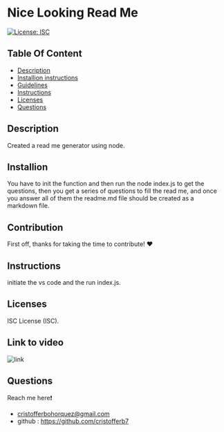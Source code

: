 # Nice Looking Read Me 
  [![License: ISC](https://img.shields.io/badge/License-ISC-blue.svg)](https://opensource.org/licenses/ISC)  

  ## Table Of Content
  - [Description](#description)
  - [Installion instructions](#installion)
  - [Guidelines](#contribution)
  - [Instructions](#instructions)
  - [Licenses](#licenses)
  - [Questions](#questions)
  
  
  ## Description 
  Created a read me generator using node. 

  ## Installion 
  You have to init the function and then run the node index.js to get the questions, then you get a series of questions to fill the read me, and once you answer all of them the readme.md file should be created as a markdown file. 

  ## Contribution 
  First off, thanks for taking the time to contribute! ❤️

  ## Instructions
  initiate the vs code and the run index.js.

  ## Licenses 
  ISC License (ISC).

  
  ## Link to video
  ![link](https://drive.google.com/file/d/1sNS3W_Ze1iLLpw6KlciXGptGm0g2YfjD/view)

  ## Questions
  Reach me here❗   
  - cristofferbohorquez@gmail.com
  - github : https://github.com/cristofferb7
